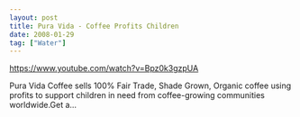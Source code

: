```yaml
---
layout: post
title: Pura Vida - Coffee Profits Children
date: 2008-01-29
tag: ["Water"]
---
```


https://www.youtube.com/watch?v=Bpz0k3gzpUA  

Pura Vida Coffee sells 100% Fair Trade, Shade Grown, Organic coffee using profits to support children in need from coffee-growing communities worldwide.Get a...